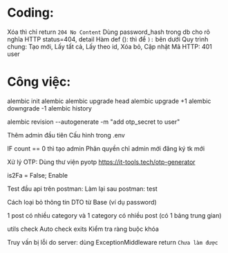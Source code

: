 <!-- Học thư viện pydantic -->
<!-- Học thư viện datetime -->
<!-- Học thư viện faker -->
<!-- Học thư viện typing python -->
<!-- Học Git -->
<!-- Học NodeJS MSA có post comment -->
<!-- mongodb -->

# Coding:

Xóa thì chỉ return `204 No Content`
Dùng password_hash trong db cho rõ nghĩa
HTTP status=404, detail
Hàm def (): thì để `):` bên dưới
Quy trình chung: Tạo mới, Lấy tất cả, Lấy theo id, Xóa bỏ, Cập nhật
Mã HTTP: 401 user

# Công việc:

<!-- Sử dụng FastAPI framework (python) -->

<!-- !FastAPI -->

<!-- Sử dụng thư viện SQLAlchemy -->
<!-- Xây dựng 3 bảng -->

<!-- !SQLAlchemy -->
<!-- !ORM -->

<!-- Sử dụng method get/put/delete/post -->

<!-- Xác thực và phân quyền: -->
<!-- Thêm 1 bảng user -->
<!-- role là 1 hàng trong bảng với 2 loại "admin" và "user" -->
<!-- Password mã hóa rồi mới lưu vào database -->

<!-- Xác thực bằng jwt -->
<!-- jwt có xác thực thêm quyền của user -->
<!-- Các đầu api được phân quyền theo quyền của user -->

<!-- Phân quyền: -->
<!-- Admin all và CRUD thể loại -->
<!-- Thêm sửa xóa (posts, comment) chỉ chủ nhân -->

<!-- !jwt -->
<!-- !json -->
<!-- !hash -->

<!-- Sử dụng docker -->
<!-- Sử dụng mysql trong docker -->

<!-- !docker -->

<!-- Xử lý connect db với: -->
<!-- retry_delay: Thời gian chờ thử lại -->
<!-- retries: Số lần thử lại -->

<!-- Thêm validate: -->
<!-- dùng field_validator -->
<!-- và regex -->

<!-- !regex -->

<!-- Chuyển từ http sang https -->
<!-- !SSL -->

<!-- Dùng alembic quản lý SQL -->
<!-- Quản lý SQL .v1 .v2 Migration: Dùng `alembic` -->

alembic init alembic
alembic upgrade head
alembic upgrade +1
alembic downgrade -1
alembic history

alembic revision --autogenerate -m "add otp_secret to user"

<!-- !alembic -->
<!-- @ Muốn dùng lệnh -->
<!-- alembic upgrade head -->
<!-- trong docker nhưng db chưa khởi động -->
<!-- dùng file .sh -->

Thêm admin đầu tiên
Cấu hình trong .env

IF count == 0 thì tạo admin
Phân quyền chỉ admin mới đăng ký tk mới

<!-- @ Có dùng trực tiếp trong app/api  -->
<!-- https://gist.github.com/jsmsalt/26bf25844870d59eee17997727e3a631 -->

<!-- ################### -->

Xử lý OTP: Dùng thư viện pyotp
https://it-tools.tech/otp-generator

is2Fa = False; Enable

<!-- !pyotp -->
<!-- https://pyauth.github.io/pyotp -->
<!-- !Học thuật toán HOTP, TOTP -->
<!-- https://www.onelogin.com/learn/otp-totp-hotp -->

<!-- https://pinonote.wordpress.com/2018/11/27/thuat-toan-hmac-based-one-time-password-algorithm-hotp-va-time-based-one-time-password-totp-trong-google-authenticator/ -->

<!-- -->

<!-- !3 cái này làm xong thì xóa báo cáo -->

<!-- thêm sub id trong jwt để truy vấn user id trong post comment `tokent: user_id,` -->

<!-- Thêm 2 class Minxi chung: Tên bảng và thời gian create_at, update_at -->

<!-- Thử hết hạn jwt? 2 giây -->

<!-- ! -->

Test đầu api trên postman:
Làm lại sau
postman: test

<!-- ! Học Postman -->

<!-- -->

<!-- Thêm gửi email quên mật khẩu  : Dùng mailhong -->


<!-- Thêm logging xóa sau một giờ, 7 ngày 30 60 90.... env -->
<!-- ! Học thư viện log -->

<!-- Thêm gợi ý DTO có thể dùng fAker -->

Cách loại bỏ thông tin DTO từ Base (ví dụ password)

1 post có nhiều category và 1 category có nhiều post (có 1 bảng trung gian)

utils check Auto check exits Kiểm tra ràng buộc khóa

Truy vấn bị lỗi do server: dùng ExceptionMiddleware return
`Chưa làm được`

<!-- @Nhưng tất cả lỗi DB đều bị return -->